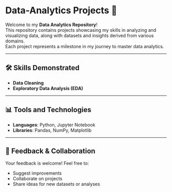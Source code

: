 # Data-Analytics Projects 🚀

Welcome to my **Data Analytics Repository**!  
This repository contains projects showcasing my skills in analyzing and visualizing data, along with datasets and insights derived from various domains.  
Each project represents a milestone in my journey to master data analytics.

---

## 🛠️ Skills Demonstrated
- **Data Cleaning**
- **Exploratory Data Analysis (EDA)**

---

## 📊 Tools and Technologies
- **Languages**: Python, Jupyter Notebook
- **Libraries**: Pandas, NumPy, Matplotlib

---

## 🤝 Feedback & Collaboration

Your feedback is welcome! Feel free to:
- Suggest improvements  
- Collaborate on projects  
- Share ideas for new datasets or analyses
